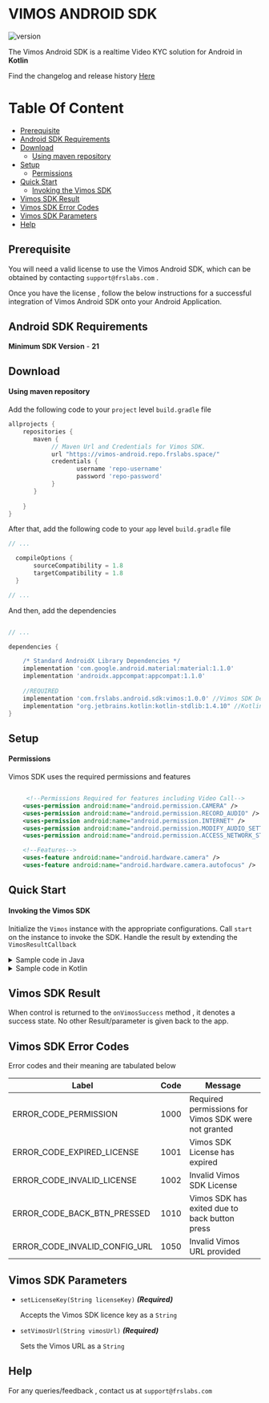 # VIMOS ANDROID SDK
![version](https://img.shields.io/badge/version-v1.0.0-blue)

The Vimos Android SDK is a realtime Video KYC solution for Android in **Kotlin**

Find the changelog and release history [Here](CHANGELOG.md)

# Table Of Content

- [Prerequisite](#prerequisite)
- [Android SDK Requirements](#android-sdk-requirements)
- [Download](#download)
  - [Using maven repository](#using-maven-repository)
- [Setup](#setup)
  - [Permissions](#permissions)
- [Quick Start](#quick-start)
  - [Invoking the Vimos SDK](#invoking-the-vimos-sdk)
- [Vimos SDK Result](#vimos-sdk-result)
- [Vimos SDK Error Codes](#vimos-sdk-error-codes)
- [Vimos SDK Parameters](#vimos-sdk-parameters)
- [Help](#help)

## Prerequisite

You will need a valid license to use the Vimos Android SDK, which can be obtained by contacting `support@frslabs.com` . 

Once you have the license , follow the below instructions for a successful integration of Vimos Android SDK onto your Android Application.

## Android SDK Requirements

**Minimum SDK Version** -  **21**

## Download

#### Using maven repository

Add the following code to your `project` level `build.gradle` file

```groovy
allprojects { 
    repositories { 
       maven { 
            // Maven Url and Credentials for Vimos SDK. 
            url "https://vimos-android.repo.frslabs.space/"                  
            credentials { 
                   username 'repo-username' 
                   password 'repo-password' 
            }
       }
        
    }
}
```

After that, add the following code to your `app` level `build.gradle` file

```groovy
// ...

  compileOptions {
       sourceCompatibility = 1.8
       targetCompatibility = 1.8
  }

// ...
```

And then, add the dependencies
```groovy

// ...

dependencies {

    /* Standard AndroidX Library Dependencies */ 
    implementation 'com.google.android.material:material:1.1.0'
    implementation 'androidx.appcompat:appcompat:1.1.0'
   
    //REQUIRED
    implementation 'com.frslabs.android.sdk:vimos:1.0.0' //Vimos SDK Dependency
    implementation "org.jetbrains.kotlin:kotlin-stdlib:1.4.10" //Kotlin Dependency
}
```

## Setup

#### Permissions

Vimos SDK uses the required permissions and features
```xml

     <!--Permissions Required for features including Video Call-->
    <uses-permission android:name="android.permission.CAMERA" />
    <uses-permission android:name="android.permission.RECORD_AUDIO" />
    <uses-permission android:name="android.permission.INTERNET" />
    <uses-permission android:name="android.permission.MODIFY_AUDIO_SETTINGS" />
    <uses-permission android:name="android.permission.ACCESS_NETWORK_STATE" />

    <!--Features-->
    <uses-feature android:name="android.hardware.camera" />
    <uses-feature android:name="android.hardware.camera.autofocus" />

```

## Quick Start

#### Invoking the Vimos SDK

Initialize the `Vimos` instance with the appropriate configurations. 
Call `start` on the instance to invoke the SDK.
Handle the result by extending the `VimosResultCallback`

<details><summary>Sample code in Java</summary>
<p>
  
```java
public class InitialActivity extends AppCompatActivity implements VimosResultCallback {

    // ...
    
    private String LICENSE_KEY = "ENTER_YOUR_LICENSE_KEY_HERE";

    @Override
    protected void onCreate(Bundle savedInstanceState) {
        super.onCreate(savedInstanceState);
        setContentView(R.layout.activity_initial);
        
        Button button = findViewById(R.id.invoke_sdk_btn);
        button.setOnClickListener(view -> invokeVimosSdk());
        
    }

    private void invokeVimosSdk() {
        VimosConfig vimosConfig = new VimosConfig();
        vimosConfig.setLicenseKey(LICENSE_KEY);
        vimosConfig.setVimosUrl("ENTER_VIMOS_URL_HERE");

        Vimos vimos = new Vimos(vimosConfig);
        vimos.start(this, this);
    }

    @Override
    public void onVimosSuccess() {
        Toast.makeText(this, "Success", Toast.LENGTH_SHORT).show();
    }

    @Override
    public void onVimosFailure(VimosErrorCode vimosErrorCode) {
        Toast.makeText(this, "Vimos Error : " + vimosErrorCode, Toast.LENGTH_SHORT).show();
    }
    
    // ...
    
}
```
</p>
</details>

<details><summary>Sample code in Kotlin</summary>
<p>
  
```kotlin
class InitialActivity : AppCompatActivity(), VimosResultCallback {

    // ...
     
    private val LICENSE_KEY = "ENTER_YOUR_LICENSE_KEY_HERE"

    override fun onCreate(savedInstanceState: Bundle?) {
        super.onCreate(savedInstanceState)
        setContentView(R.layout.activity_initial)
        
        val invokeSdkBtn = findViewById<Button>(R.id.invoke_sdk_btn)
        invokeSdkBtn.setOnClickListener {
            invokeVimosSdk()
        }
        
    }

    private fun invokeVimosSdk() {

        val vimosConfig = VimosConfig().apply {
            licenseKey = LICENSE_KEY
            vimosUrl = "ENTER_VIMOS_URL_HERE"
        }

        Vimos(vimosConfig).start(this, this)

    }

    override fun onVimosSuccess() {
        Toast.makeText(this, "Success", Toast.LENGTH_SHORT).show()
    }

    override fun onVimosFailure(vimosErrorCode: VimosErrorCode) {
        Toast.makeText(this, "Vimos Error: $vimosErrorCode", Toast.LENGTH_SHORT).show()
    }

    // ...
    
}

```
</p>
</details>

## Vimos SDK Result

When control is returned to the `onVimosSuccess` method , it denotes a success state. No other Result/parameter is given back to the app.

## Vimos SDK Error Codes

Error codes and their meaning are tabulated below

| Label          | Code |Message                 |
| -------------- | ----- |---------------------- |
|ERROR_CODE_PERMISSION | 1000 | Required permissions for Vimos SDK were not granted |
|ERROR_CODE_EXPIRED_LICENSE | 1001 | Vimos SDK License has expired |
|ERROR_CODE_INVALID_LICENSE | 1002 | Invalid Vimos SDK License |
|ERROR_CODE_BACK_BTN_PRESSED | 1010 | Vimos SDK has exited due to back button press |
|ERROR_CODE_INVALID_CONFIG_URL | 1050 | Invalid Vimos URL provided |

## Vimos SDK Parameters

- `setLicenseKey(String licenseKey)`   ***(Required)***
  
  Accepts the Vimos SDK licence key as a `String`
  
- `setVimosUrl(String vimosUrl)`   ***(Required)***
  
  Sets the Vimos URL as a `String`

## Help
For any queries/feedback , contact us at `support@frslabs.com` 
